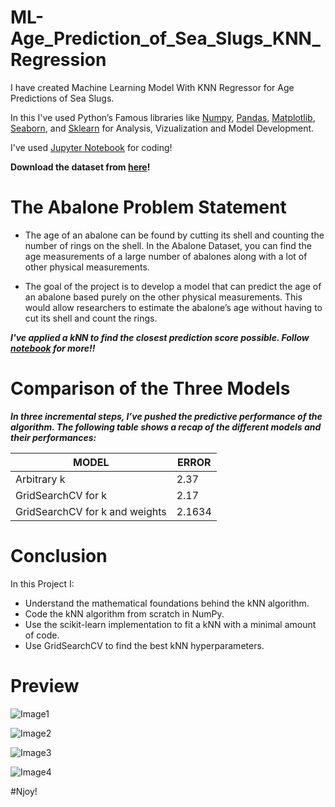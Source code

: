 # ML-Age_Prediction_of_Sea_Slugs_KNN_Regression

I have created Machine Learning Model With KNN Regressor for Age Predictions of Sea Slugs.

In this I've used Python’s Famous libraries like [Numpy](), [Pandas](), [Matplotlib](), [Seaborn](), and [Sklearn]() for Analysis, Vizualization and Model Development.

I've used [Jupyter Notebook]() for coding!

**Download the dataset from [here]()!**

# The Abalone Problem Statement

* The age of an abalone can be found by cutting its shell and counting the number of rings on the shell. In the Abalone Dataset, you can find the age measurements of a large number of abalones along with a lot of other physical measurements.

* The goal of the project is to develop a model that can predict the age of an abalone based purely on the other physical measurements. This would allow researchers to estimate the abalone’s age without having to cut its shell and count the rings.

***I've applied a kNN to find the closest prediction score possible. Follow [notebook]() for more!!***

# Comparison of the Three Models

***In three incremental steps, I’ve pushed the predictive performance of the algorithm. The following table shows a recap of the different models and their performances:***

| **MODEL**  | **ERROR** |
| ------------- | ------------- |
| Arbitrary k  | 2.37  |
| GridSearchCV for k  | 2.17  |
| GridSearchCV for k and weights | 2.1634 |


# Conclusion

In this Project I:

* Understand the mathematical foundations behind the kNN algorithm.
* Code the kNN algorithm from scratch in NumPy.
* Use the scikit-learn implementation to fit a kNN with a minimal amount of code.
* Use GridSearchCV to find the best kNN hyperparameters.

# Preview

![Image1](https://github.com/Anuragtsl/ML-Age_Prediction_of_Sea_Slugs_KNN_Regression/blob/main/Images/1.png)

![Image2](https://github.com/Anuragtsl/ML-Age_Prediction_of_Sea_Slugs_KNN_Regression/blob/main/Images/2.png)

![Image3](https://github.com/Anuragtsl/ML-Age_Prediction_of_Sea_Slugs_KNN_Regression/blob/main/Images/3.jpg)

![Image4](https://github.com/Anuragtsl/ML-Age_Prediction_of_Sea_Slugs_KNN_Regression/blob/main/Images/4.png)


#Njoy!
